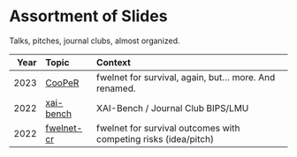 
<!-- README.md is generated from README.Rmd. Please edit that file -->

# Assortment of Slides

Talks, pitches, journal clubs, almost organized.

<table class="table" style="margin-left: auto; margin-right: auto;">
<thead>
<tr>
<th style="text-align:right;">
Year
</th>
<th style="text-align:left;">
Topic
</th>
<th style="text-align:left;">
Context
</th>
</tr>
</thead>
<tbody>
<tr>
<td style="text-align:right;">
2023
</td>
<td style="text-align:left;">
<a href="/2023/05-cooper/CooPeR.html">CooPeR</a>
</td>
<td style="text-align:left;">
fwelnet for survival, again, but… more. And renamed.
</td>
</tr>
<tr>
<td style="text-align:right;">
2022
</td>
<td style="text-align:left;">
<a href="/2022/imljc-xaibench/index.html">xai-bench</a>
</td>
<td style="text-align:left;">
XAI-Bench / Journal Club BIPS/LMU
</td>
</tr>
<tr>
<td style="text-align:right;">
2022
</td>
<td style="text-align:left;">
<a href="/2022/fwelnet-cr/fwelnet-cr.html">fwelnet-cr</a>
</td>
<td style="text-align:left;">
fwelnet for survival outcomes with competing risks (idea/pitch)
</td>
</tr>
</tbody>
</table>
